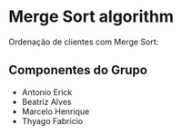 # Merge Sort algorithm


Ordenação de clientes com Merge Sort:

## Componentes do Grupo
- Antonio Erick
- Beatriz Alves
- Marcelo Henrique
- Thyago Fabricio
